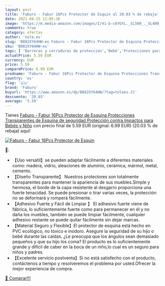 ```yaml
---
layout: post
title: 'Faburo - Fabur 16Pcs Protector de Esquin al 20.03 % de rebaja'
date: 2021-04-25 12:05:36
image: 'https://m.media-amazon.com/images/I/41-b-c6YGYL._SL500_._SL400_.jpg'
comments: true
category: ofertas
author: 'tole.es'
slug: 'B082XY64HW-es Faburo - Fabur 16Pcs Protector de Esquina Protecciones...'
sku: 'B082XY64HW-es'
tags: [ 'Barreras y cerraduras de protección','Bebé','Protecciones para bordes y esquinas','Seguridad','bebés','faburo', ]
actualPrice: 5.59 EUR
currency: EUR
price: 5.59
comparePrice: 6.99 EUR
prodname: 'Faburo - Fabur 16Pcs Protector de Esquina Protecciones Transparentes de Esquina de seguridad Protección contra Impactos para Bebés y Niño'
country: 'es'
flag: '🇪🇸'
brand: 'Faburo'
buyurl: 'https://www.amazon.es/dp/B082XY64HW/?tag=tolees-21'
descuento: '20.03'
average: '5.59'
---
```


Tienes [Faburo - Fabur 16Pcs Protector de Esquina Protecciones Transparentes de Esquina de seguridad Protección contra Impactos para Bebés y Niño](https://www.amazon.es/dp/B082XY64HW/?tag=tolees-21) con precio final de  5.59 EUR (original: 6.99 EUR) (20.03 %  de rebaja) aqui!

[![Faburo - Fabur 16Pcs Protector de Esquin](https://m.media-amazon.com/images/I/41-b-c6YGYL._SL500_._SL400_.jpg)](https://www.amazon.es/dp/B082XY64HW/?tag=tolees-21)

🔎:

- 【Uso versátil】se pueden adaptar fácilmente a diferentes materiales como: madera, vidrio, aleaciones de aluminio, cerámica, mármol, metal, cemento.
- 【Diseño Transparente】 Nuestros protectores son totalmente transparentes para mantener la apariencia de sus muebles.Simple y hermosa, el borde de la capa resistente al desgarro proporciona una fuerte tenacidad. Se puede presionar o tirar varias veces, la protección no se deformará y romperá fácilmente.
- 【Adhesivo Fuerte y Fácil de Limpiar 】 El adhesivo fuerte viene de fábrica, lo suficientemente fuerte como para permanecer en él y no daña los muebles, también se puede limpiar fácilmente, cualquier adhesivo restante se puede quitar fácilmente sin dejar marcas.
- 【Material Seguro y Flexible】El protector de esquina está hecho en PVC ecológico, no tóxico e inodoro. Asegure la seguridad de su hijo o bebé durante las caídas. ¿Le preocupa que los ángulos sean demasiado pequeños y que su hijo los coma? El producto es lo suficientemente grande y difícil de caber en la boca de un niño,lo cual es un seguro para niños y padres.
- 【Excelente servicio postventa】Si no está satisfecho con el producto, contáctenos a tiempo y resolveremos el problema por usted.Ofrecer la mejor experiencia de compra.

[🛒 Comprar!!!](https://www.amazon.es/dp/B082XY64HW/?tag=tolees-21)
